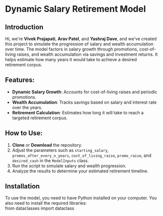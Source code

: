 # Dynamic Salary Retirement Model

## Introduction

Hi, we're **Vivek Prajapati**, **Arav Patel**, and **Yashraj Dave**, and we've created this project to simulate the progression of salary and wealth accumulation over time. The model factors in salary growth through promotions, cost-of-living raises, and wealth accumulation via savings and investment returns. It helps estimate how many years it would take to achieve a desired retirement corpus.

## Features:
- **Dynamic Salary Growth**: Accounts for cost-of-living raises and periodic promotions.
- **Wealth Accumulation**: Tracks savings based on salary and interest rate over the years.
- **Retirement Calculation**: Estimates how long it will take to reach a targeted retirement corpus.

## How to Use:
1. **Clone** or **Download** the repository.
2. Adjust the parameters such as `starting_salary`, `promos_after_every_n_years`, `cost_of_living_raise`, `promo_raise`, and `desired_cash` in the `ModelInputs` class.
3. Run the script to simulate salary and wealth progression.
4. Analyze the results to determine your estimated retirement timeline.

## Installation

To use the model, you need to have Python installed on your computer. You also need to install the required libraries:
<br>from dataclasses import dataclass
